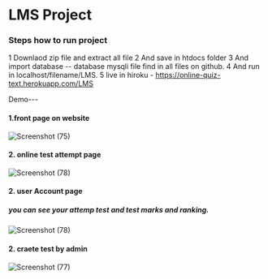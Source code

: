 <h1>LMS Project </h1>

<h3>Steps how to run project</h3>

1 Downlaod zip file and extract all file 
2 And save in htdocs folder 
3 And import database -- database mysqli file find in all files on github.
4 And run in localhost/filename/LMS.
5 live in hiroku - https://online-quiz-text.herokuapp.com/LMS

<h12>Demo---</h12>

<h4>1.front page on website</h4>

![Screenshot (75)](https://user-images.githubusercontent.com/77047596/110164803-e5d19f80-7e17-11eb-9863-8c4708fcac4d.png)

<h4>2. online test attempt page</h4>

![Screenshot (78)](https://user-images.githubusercontent.com/77047596/110164969-25988700-7e18-11eb-8484-0921cc83d9b4.png)

<h4>2. user Account page</h4>
<h5>you can see your attemp test and test marks and ranking.</h5>

![Screenshot (78)](https://user-images.githubusercontent.com/77047596/110165101-65f80500-7e18-11eb-9c5d-7b852760fed3.png)

<h4>2. craete test by admin</h4>

![Screenshot (77)](https://user-images.githubusercontent.com/77047596/110165157-86c05a80-7e18-11eb-8ae4-476e33aacbf6.png)

